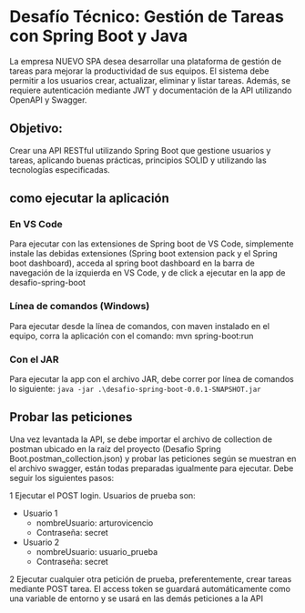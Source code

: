 # Desafío Técnico: Gestión de Tareas con Spring Boot y Java

La empresa NUEVO SPA desea desarrollar una plataforma de gestión de tareas para mejorar la productividad de sus equipos. El sistema debe permitir a los usuarios crear, actualizar, eliminar y listar tareas. Además, se requiere autenticación mediante JWT y documentación de la API utilizando OpenAPI y Swagger.

## Objetivo:
Crear una API RESTful utilizando Spring Boot que gestione usuarios y tareas, aplicando buenas prácticas, principios SOLID y utilizando las tecnologías especificadas.

## como ejecutar la aplicación

### En VS Code
Para ejecutar con las extensiones de Spring boot de VS Code, simplemente instale las debidas extensiones (Spring boot extension pack y el Spring boot dashboard), acceda al spring boot dashboard en la barra de navegación de la izquierda en VS Code, y de click a ejecutar en la app de desafio-spring-boot

### Línea de comandos (Windows)
Para ejecutar desde la línea de comandos, con maven instalado en el equipo, corra la aplicación con el comando: mvn spring-boot:run

### Con el JAR
Para ejecutar la app con el archivo JAR, debe correr por línea de comandos lo siguiente: 
```java -jar .\desafio-spring-boot-0.0.1-SNAPSHOT.jar```

## Probar las peticiones
Una vez levantada la API, se debe importar el archivo de collection de postman ubicado en la raíz del proyecto (Desafio Spring Boot.postman_collection.json) y probar las peticiones según se muestran en el archivo swagger, están todas preparadas igualmente para ejecutar. 
Debe seguir los siguientes pasos:

1 Ejecutar el POST login. Usuarios de prueba son:
- Usuario 1
    - nombreUsuario: arturovicencio
    - Contraseña: secret
- Usuario 2
    - nombreUsuario: usuario_prueba
    - Contraseña: secret

2 Ejecutar cualquier otra petición de prueba, preferentemente, crear tareas mediante POST tarea. El access token se guardará automáticamente como una variable de entorno y se usará en las demás peticiones a la API
